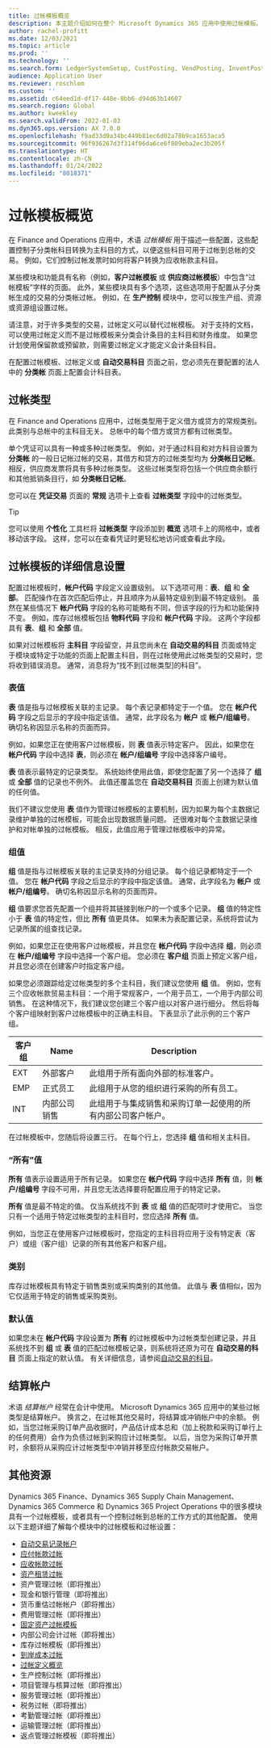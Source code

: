 ```yaml
---
title: 过帐模板概览
description: 本主题介绍如何在整个 Microsoft Dynamics 365 应用中使用过帐模板。
author: rachel-profitt
ms.date: 12/03/2021
ms.topic: article
ms.prod: ''
ms.technology: ''
ms.search.form: LedgerSystemSetup, CustPosting, VendPosting, InventPosting, AssetPosting, ProjPosting, AssetLeasePostingAccounts, ProjCategory, ITMCostTypeTable, ProdGroup, WrkCtrTable, WrkCtrResourceGroup
audience: Application User
ms.reviewer: roschlom
ms.custom: ''
ms.assetid: c64eed1d-df17-448e-8bb6-d94d63b14607
ms.search.region: Global
ms.author: kweekley
ms.search.validFrom: 2022-01-03
ms.dyn365.ops.version: AX 7.0.0
ms.openlocfilehash: f9ad33d9a34bc449b81ec6d02a78b9ca1653aca5
ms.sourcegitcommit: 96f936267d3f314f06da6ce6f809eba2ec3b205f
ms.translationtype: HT
ms.contentlocale: zh-CN
ms.lasthandoff: 01/24/2022
ms.locfileid: "8018371"
---
```

# <a name="posting-profiles-overview"></a>过帐模板概览

在 Finance and Operations 应用中，术语 *过帐模板* 用于描述一些配置，这些配置控制子分类帐科目转换为主科目的方式，以便这些科目可用于过帐到总帐的交易。 例如，它们控制过帐发票时如何将客户转换为应收帐款主科目。

某些模块和功能具有名称（例如，**客户过帐模板** 或 **供应商过帐模板**）中包含“过帐模板”字样的页面。 此外，某些模块具有多个选项，这些选项用于配置从子分类帐生成的交易的分类帐过帐。 例如，在 **生产控制** 模块中，您可以按生产组、资源或资源组设置过帐。

请注意，对于许多类型的交易，过帐定义可以替代过帐模板。 对于支持的文档，可以使用过帐定义而不是过帐模板来分类会计条目的主科目和财务维度。 如果您计划使用保留款或预留款，则需要过帐定义才能定义会计条目科目。

在配置过帐模板、过帐定义或 **自动交易科目** 页面之前，您必须先在要配置的法人中的 **分类帐** 页面上配置会计科目表。

## <a name="posting-types"></a>过帐类型

在 Finance and Operations 应用中，过帐类型用于定义借方或贷方的常规类别。 此类别与总帐中的主科目无关。 总帐中的每个借方或贷方都有过帐类型。

单个凭证可以具有一种或多种过帐类型。 例如，对于通过科目和对方科目设置为 **分类帐** 的一般日记帐过帐的交易，其借方和贷方的过帐类型均为 **分类帐日记帐**。 相反，供应商发票将具有多种过帐类型。 这些过帐类型将包括一个供应商余额行和其他抵销条目行，如 **分类帐日记帐**。

您可以在 **凭证交易** 页面的 **常规** 选项卡上查看 **过帐类型** 字段中的过帐类型。

> [!TIP]
> 您可以使用 **个性化** 工具栏将 **过帐类型** 字段添加到 **概览** 选项卡上的网格中，或者移动该字段。 这样，您可以在查看凭证时更轻松地访问或查看此字段。

## <a name="detail-settings-for-a-posting-profile"></a>过帐模板的详细信息设置 

配置过帐模板时，**帐户代码** 字段定义设置级别。 以下选项可用：**表**、**组** 和 **全部**。 匹配操作在首次匹配后停止，并且顺序为从最特定级别到最不特定级别。 虽然在某些情况下 **帐户代码** 字段的名称可能略有不同，但该字段的行为和功能保持不变。 例如，库存过帐模板包括 **物料代码** 字段和 **帐户代码** 字段。 这两个字段都具有 **表**、**组** 和 **全部** 值。

如果对过帐模板将 **主科目** 字段留空，并且您尚未在 **自动交易的科目** 页面或特定于模块或特定于功能的页面上配置主科目，则在过帐使用此过帐类型的交易时，您将收到错误消息。 通常，消息将为“找不到\[过帐类型\]的科目”。

### <a name="table-value"></a>表值

**表** 值是指与过帐模板关联的主记录。 每个表记录都特定于一个值。 您在 **帐户代码** 字段之后显示的字段中指定该值。 通常，此字段名为 **帐户** 或 **帐户/组编号**。 确切名称因显示名称的页面而异。

例如，如果您正在使用客户过帐模板，则 **表** 值表示特定客户。 因此，如果您在 **帐户代码** 字段中选择 **表**，则必须在 **帐户/组编号** 字段中选择客户编号。

**表** 值表示最特定的记录类型。 系统始终使用此值，即使您配置了另一个选择了 **组** 或 **全部** 值的记录也不例外。 此值还覆盖您在 **自动交易科目** 页面上创建为默认值的任何值。

我们不建议您使用 **表** 值作为管理过帐模板的主要机制，因为如果为每个主数据记录维护单独的过帐模板，可能会出现数据质量问题。 还很难对每个主数据记录维护和对帐单独的过帐模板。 相反，此值应用于管理过帐模板中的异常。

### <a name="group-value"></a>组值

**组** 值是指与过帐模板关联的主记录支持的分组记录。 每个组记录都特定于一个值。 您在 **帐户代码** 字段之后显示的字段中指定该值。 通常，此字段名为 **帐户** 或 **帐户/组编号**。 确切名称因显示名称的页面而异。

**组** 值要求您首先配置一个组并将其链接到帐户的一个或多个记录。 **组** 值的特定性小于 **表** 值的特定性，但比 **所有** 值更具体。 如果未为表配置记录，系统将尝试为记录所属的组查找记录。

例如，如果您正在使用客户过帐模板，并且您在 **帐户代码** 字段中选择 **组**，则必须在 **帐户/组编号** 字段中选择一个客户组。 您必须在 **客户组** 页面上预定义客户组，并且您必须在创建客户时指定客户组。

如果您必须跟踪给定过帐类型的多个主科目，我们建议您使用 **组** 值。 例如，您有三个应收帐款贸易主科目：一个用于常规客户，一个用于员工，一个用于内部公司销售。 在这种情况下，我们建议您创建三个客户组以对客户进行细分。 然后将每个客户组映射到客户过帐模板中的正确主科目。 下表显示了此示例的三个客户组。

| 客户组 | Name | Description |
|----------------|------|-------------|
| EXT | 外部客户 | 此组用于所有面向外部的标准客户。 |
| EMP | 正式员工 | 此组用于从您的组织进行采购的所有员工。 |
| INT | 内部公司销售 | 此组用于与集成销售和采购订单一起使用的所有内部公司客户帐户。 |

在过帐模板中，您随后将设置三行。 在每个行上，您选择 **组** 值和相关主科目。

### <a name="all-value"></a>“所有”值

**所有** 值表示设置适用于所有记录。 如果您在 **帐户代码** 字段中选择 **所有** 值，则 **帐户/组编号** 字段不可用，并且您无法选择要将配置应用于的特定记录。

**所有** 值是最不特定的值。 仅当系统找不到 **表** 或 **组** 值的匹配项时才使用它。 当您只有一个适用于特定过帐类型的主科目时，您应选择 **所有** 值。

例如，当您正在使用客户过帐模板时，您指定的主科目将应用于没有特定表（客户）或组（客户组）记录的所有其他客户和客户组。

### <a name="category"></a>类别

库存过帐模板具有特定于销售类别或采购类别的其他值。 此值与 **表** 值相似，因为它仅适用于特定的销售或采购类别。

### <a name="default-value"></a>默认值

如果您未在 **帐户代码** 字段设置为 **所有** 的过帐模板中为过帐类型创建记录，并且系统找不到 **组** 或 **表** 值的匹配过帐模板记录，则系统将还原为可在 **自动交易的科目** 页面上指定的默认值。 有关详细信息，请参阅[自动交易的科目](accounts-for-auto-transactions.md)。

## <a name="clearing-accounts"></a>结算帐户

术语 *结算帐户* 经常在会计中使用。 Microsoft Dynamics 365 应用中的某些过帐类型是结算帐户。 换言之，在过帐其他交易时，将结算或冲销帐户中的余额。 例如，当您过帐采购订单产品收据时，产品估计成本总和（加上税款和采购订单行上的任何费用）会作为负债过帐到采购应计过帐类型。 以后，当您为采购订单开票时，余额将从采购应计过帐类型中冲销并移至应付帐款交易帐户。

## <a name="additional-resources"></a>其他资源

Dynamics 365 Finance、Dynamics 365 Supply Chain Management、Dynamics 365 Commerce 和 Dynamics 365 Project Operations 中的很多模块具有一个过帐模板，或者具有一个控制过帐到总帐的工作方式的其他配置。 使用以下主题详细了解每个模块中的过帐模板和过帐设置：

- [自动交易记录帐户](accounts-for-auto-transactions.md)
- [应付帐款过帐](accts-payble-posting.md)
- [应收帐款过帐](accts-recvble-posting.md)
- [资产租赁过帐](../asset-leasing/set-up-lease-posting-accts.md)
- 资产管理过帐（即将推出）
- 现金和银行管理（即将推出）
- 货币重估过帐帐户（即将推出）
- 费用管理过帐（即将推出）
- [固定资产过帐模板](../fixed-assets/tasks/set-up-fixed-asset-posting-profiles.md)
- 内部公司会计过帐（即将推出）
- 库存过帐模板（即将推出）
- [到岸成本过帐](../../supply-chain/landed-cost/costing-parameters-setup.md)
- [过帐定义概览](posting-definitions.md)
- 生产控制过帐（即将推出）
- 项目管理与核算过帐（即将推出）
- 服务管理过帐（即将推出）
- 税务过帐（即将推出）
- 考勤管理过帐（即将推出）
- 运输管理过帐（即将推出）
- 返点管理过帐模板（即将推出）
